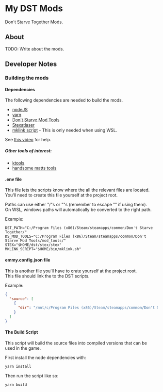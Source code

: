# My DST Mods

Don't Starve Together Mods.

## About

TODO: Write about the mods.

## Developer Notes

### Building the mods

#### Dependencies

The following dependencies are needed to build the mods.

- [nodeJS](https://nodejs.org/)
- [yarn](https://yarnpkg.com/)
- [Don't Starve Mod Tools](https://steamdb.info/app/245850/)
- [Stexatlaser](https://forums.kleientertainment.com/files/file/2079-stexatlaser-simple-tex-atlas-packer/)
- [mklink script](https://gist.github.com/RebeccaStevens/adbd0daef12ad06d1782a7a5410b2730) - This is only needed when using WSL.

See [this video](https://www.youtube.com/watch?v=MAdGCCQp7Ss) for help.

##### Other tools of interest:

- [ktools](https://forums.kleientertainment.com/files/file/583-ktools-cross-platform-modding-tools-for-dont-starve/)
- [handsome matts tools](https://forums.kleientertainment.com/files/file/73-handsome-matts-tools/)

#### .env file

This file lets the scripts know where the all the relevant files are located.\
You'll need to create this file yourself at the project root.

Paths can use either "/"s or "\"s (remember to escape "\" if using them).\
On WSL, windows paths will automatically be converted to the right path.

Example:

```env
DST_PATH="C:/Program Files (x86)/Steam/steamapps/common/Don't Starve Together/"
DS_MOD_TOOLS="C:/Program Files (x86)/Steam/steamapps/common/Don't Starve Mod Tools/mod_tools/"
STEX="$HOME/dst/stex/stex"
MKLINK_SCRIPT="$HOME/bin/mklink.sh"
```

#### emmy.config.json file

This is another file you'll have to crate yourself at the project root.\
This file should link the to the DST scripts.

Example:

```json
{
  "source": [
    {
      "dir": "/mnt/c/Program Files (x86)/Steam/steamapps/common/Don't Starve Together/data/scripts/"
    }
  ]
}

```

#### The Build Script

This script will build the source files into compiled versions that can be used
in the game.

First install the node dependencies with:

```sh
yarn install
```

Then run the script like so:

```sh
yarn build
```
